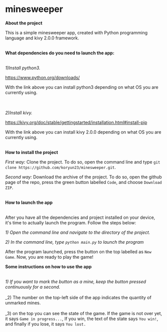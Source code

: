 # minesweeper

**About the project**

This is a simple minesweeper app, created with Python programming language and kivy 2.0.0 framework. <br /> <br />

**What dependencies do you need to launch the app:** <br /> <br />



_1)Install python3._

https://www.python.org/downloads/

With the link above you can install python3 depending on what OS you are currently using. <br /> <br /> <br />



_2)Install kivy._

https://kivy.org/doc/stable/gettingstarted/installation.html#install-pip

With the link above you can install kivy 2.0.0 depending on what OS you are currently using. <br /> <br />

**How to install the project**

_First way:_
Clone the project. To do so, open the command line and type ```git clone https://github.com/koryun23/minesweeper.git```.

_Second way:_
Download the archive of the project. To do so, open the github page of the repo, press the green button labelled ```Code```, and choose ```Download ZIP```. <br /> <br />

**How to launch the app** <br /> <br />

After you have all the dependencies and project installed on your device, it's time to actually launch the program. Follow the steps below:

_1) Open the command line and navigate to the directory of the project._

_2) In the command line, type ```python main.py``` to launch the program_

After the program launched, press the button on the top labelled as ```New Game```. Now, you are ready to play the game!

**Some instructions on how to use the app** <br /><br />

_1) If you want to mark the button as a mine, keep the button pressed continuously for a second._ <br /><br />
_2) The number on the top-left side of the app indicates the quantity of unmarked mines.<br /><br />
_3) on the top you can see the state of the game. If the game is not over yet, it says ```Game in progress...```, If you win, the text of the state says ```You win!```, and finally if you lose, it says ```You lost.```<br /><br />

